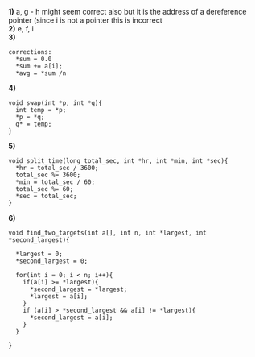 **1)** a, g - h might seem correct also but it is the address of a dereference pointer (since i is not a pointer this is incorrect\
**2)** e, f, i\
**3)**  
```
corrections: 
  *sum = 0.0
  *sum += a[i];
  *avg = *sum /n
```
**4)**  
```
void swap(int *p, int *q){ 
  int temp = *p;
  *p = *q;
  q* = temp;
}
```
**5)**
```
void split_time(long total_sec, int *hr, int *min, int *sec){
  *hr = total_sec / 3600;
  total_sec %= 3600;
  *min = total_sec / 60;
  total_sec %= 60;
  *sec = total_sec;
}
```
**6)**
```
void find_two_targets(int a[], int n, int *largest, int *second_largest){

  *largest = 0;
  *second_largest = 0;

  for(int i = 0; i < n; i++){
    if(a[i] >= *largest){
      *second_largest = *largest;
      *largest = a[i];
    }
    if (a[i] > *second_largest && a[i] != *largest){
      *second_largest = a[i];
    }
  }

}
```